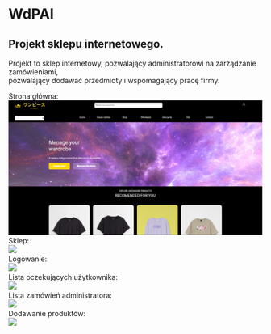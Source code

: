 # WdPAI

<h2> Projekt sklepu internetowego.</h2>

Projekt to sklep internetowy, pozwalający administratorowi na zarządzanie zamówieniami,<br>
pozwalający dodawać przedmioty i wspomagający pracę firmy.

Strona główna: <br>
<img src="/public/images/mdimages/1.PNG?raw=true"><br>
Sklep: <br>
<img src="/blob/main/public/images/mdimages/2.PNG?raw=true"><br>
Logowanie: <br>
<img src="../Zyla303/WdPAI/blob/main/public/images/mdimages/3.PNG?raw=true"><br>
Lista oczekujących użytkownika: <br>
<img src="../Zyla303/WdPAI/blob/main/public/images/mdimages/4.PNG?raw=true"><br>
Lista zamówień administratora: <br>
<img src="../Zyla303/WdPAI/blob/main/public/images/mdimages/5.PNG?raw=true"><br>
Dodawanie produktów: <br>
<img src="../Zyla303/WdPAI/blob/main/public/images/mdimages/6.PNG?raw=true">